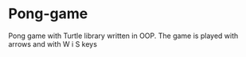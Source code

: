 # Pong-game
Pong game with Turtle library written in OOP. The game is played with arrows and with W i S keys
